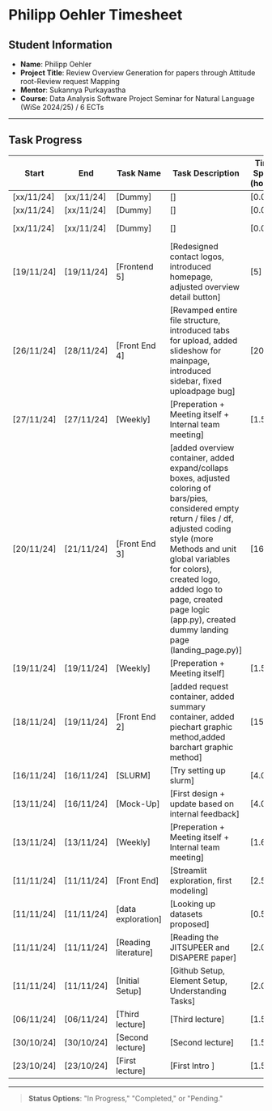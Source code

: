 # Philipp Oehler Timesheet

## Student Information
- **Name**: Philipp Oehler
- **Project Title**: Review Overview Generation for papers through Attitude root-Review request Mapping 
- **Mentor**: Sukannya Purkayastha
- **Course**: Data Analysis Software Project Seminar for Natural Language (WiSe 2024/25) / 6 ECTs

---

## Task Progress

| Start      | End        | Task Name                   | Task Description                                                          | Time Spent (hours) | Status        |
|------------|------------|-----------------------------|---------------------------------------------------------------------------|--------------------|---------------|
| [xx/11/24] | [xx/11/24] | [Dummy]                     | []                                                                        | [0.0]              | [Pending]     | 
| [xx/11/24] | [xx/11/24] | [Dummy]                     | []                                                                        | [0.0]              | [Completed]   |
| [xx/11/24] | [xx/11/24] | [Dummy]                     | []                                                                        | [0.0]              | [In Progress] | 
| [19/11/24] | [19/11/24] | [Frontend 5]                | [Redesigned contact logos, introduced homepage, adjusted overview detail button]  | [5]              | [Completed]   |
| [26/11/24] | [28/11/24] | [Front End 4]               | [Revamped entire file structure, introduced tabs for upload, added slideshow for mainpage, introduced sidebar, fixed uploadpage bug]   | [20]              | [Completed]   |
| [27/11/24] | [27/11/24] | [Weekly]                    | [Preperation + Meeting itself + Internal team meeting]                    | [1.5]              | [Completed]   |
| [20/11/24] | [21/11/24] | [Front End 3]               | [added overview container, added expand/collaps boxes, adjusted coloring of bars/pies, considered empty return / files / df, adjusted coding style (more Methods and unit global variables for colors), created logo, added logo to page, created page logic (app.py), created dummy landing page (landing_page.py)]| [16] | [Completed] |
| [19/11/24] | [19/11/24] | [Weekly]                    | [Preperation + Meeting itself]                                            | [1.5]              | [Completed]   |
| [18/11/24] | [19/11/24] | [Front End 2]               | [added request container, added summary container, added piechart graphic method,added barchart graphic method]| [15]| [Completed] |
| [16/11/24] | [16/11/24] | [SLURM]                     | [Try setting up slurm]                                                    | [4.0]              | [In Progress] | 
| [13/11/24] | [16/11/24] | [Mock-Up]                   | [First design + update based on internal feedback]                        | [4.0]              | [Completed] | 
| [13/11/24] | [13/11/24] | [Weekly]                    | [Preperation + Meeting itself + Internal team meeting]                    | [1.6]              | [Completed]   |  
| [11/11/24] | [11/11/24] | [Front End]                 | [Streamlit exploration, first modeling]                                   | [2.5]              | [Completed]   |
| [11/11/24] | [11/11/24] | [data exploration]          | [Looking up datasets proposed]                                            | [0.5]              | [In Progress] |
| [11/11/24] | [11/11/24] | [Reading literature]        | [Reading the JITSUPEER and DISAPERE paper]                                | [2.0]              | [Completed]   |
| [11/11/24] | [11/11/24] | [Initial Setup]             | [Github Setup, Element Setup, Understanding Tasks]                        | [2.0]              | [Completed]   |
| [06/11/24] | [06/11/24] | [Third lecture]             | [Third lecture]                                                           | [1.5]              | [Completed]   | 
| [30/10/24] | [30/10/24] | [Second lecture]            | [Second lecture]                                                          | [1.5]              | [Completed]   | 
| [23/10/24] | [23/10/24] | [First lecture]             | [First Intro ]                                                            | [1.5]              | [Completed]   | 




---

> **Status Options**: "In Progress," "Completed," or "Pending."
